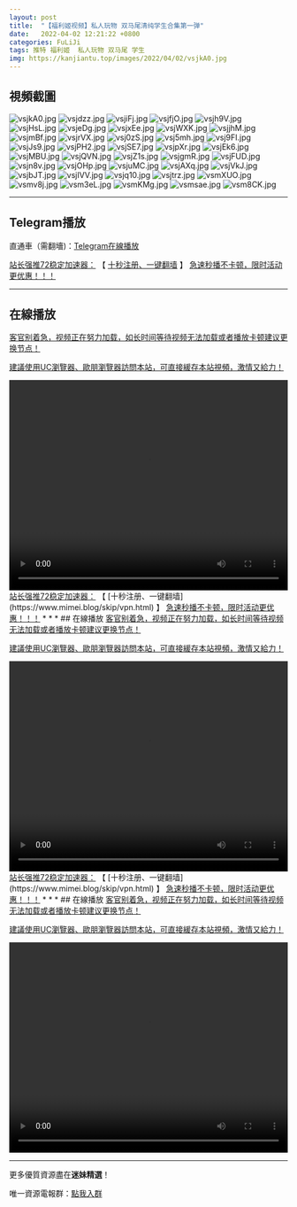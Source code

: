 ```yaml
---
layout: post
title:  "【福利姬视频】私人玩物 双马尾清纯学生合集第一弹"
date:   2022-04-02 12:21:22 +0800
categories: FuLiJi
tags: 推特 福利姬  私人玩物 双马尾 学生
img: https://kanjiantu.top/images/2022/04/02/vsjkA0.jpg
---
```



## 視頻截圖

![vsjkA0.jpg](https://kanjiantu.top/images/2022/04/02/vsjkA0.jpg)
![vsjdzz.jpg](https://kanjiantu.top/images/2022/04/02/vsjdzz.jpg)
![vsjiFj.jpg](https://kanjiantu.top/images/2022/04/02/vsjiFj.jpg)
![vsjfjO.jpg](https://kanjiantu.top/images/2022/04/02/vsjfjO.jpg)
![vsjh9V.jpg](https://kanjiantu.top/images/2022/04/02/vsjh9V.jpg)
![vsjHsL.jpg](https://kanjiantu.top/images/2022/04/02/vsjHsL.jpg)
![vsjeDg.jpg](https://kanjiantu.top/images/2022/04/02/vsjeDg.jpg)
![vsjxEe.jpg](https://kanjiantu.top/images/2022/04/02/vsjxEe.jpg)
![vsjWXK.jpg](https://kanjiantu.top/images/2022/04/02/vsjWXK.jpg)
![vsjjhM.jpg](https://kanjiantu.top/images/2022/04/02/vsjjhM.jpg)
![vsjmBf.jpg](https://kanjiantu.top/images/2022/04/02/vsjmBf.jpg)
![vsjrVX.jpg](https://kanjiantu.top/images/2022/04/02/vsjrVX.jpg)
![vsj0zS.jpg](https://kanjiantu.top/images/2022/04/02/vsj0zS.jpg)
![vsj5mh.jpg](https://kanjiantu.top/images/2022/04/02/vsj5mh.jpg)
![vsj9FI.jpg](https://kanjiantu.top/images/2022/04/02/vsj9FI.jpg)
![vsjJs9.jpg](https://kanjiantu.top/images/2022/04/02/vsjJs9.jpg)
![vsjPH2.jpg](https://kanjiantu.top/images/2022/04/02/vsjPH2.jpg)
![vsjSE7.jpg](https://kanjiantu.top/images/2022/04/02/vsjSE7.jpg)
![vsjpXr.jpg](https://kanjiantu.top/images/2022/04/02/vsjpXr.jpg)
![vsjEk6.jpg](https://kanjiantu.top/images/2022/04/02/vsjEk6.jpg)
![vsjMBU.jpg](https://kanjiantu.top/images/2022/04/02/vsjMBU.jpg)
![vsjQVN.jpg](https://kanjiantu.top/images/2022/04/02/vsjQVN.jpg)
![vsjZ1s.jpg](https://kanjiantu.top/images/2022/04/02/vsjZ1s.jpg)
![vsjgmR.jpg](https://kanjiantu.top/images/2022/04/02/vsjgmR.jpg)
![vsjFUD.jpg](https://kanjiantu.top/images/2022/04/02/vsjFUD.jpg)
![vsjn8v.jpg](https://kanjiantu.top/images/2022/04/02/vsjn8v.jpg)
![vsjOHp.jpg](https://kanjiantu.top/images/2022/04/02/vsjOHp.jpg)
![vsjuMC.jpg](https://kanjiantu.top/images/2022/04/02/vsjuMC.jpg)
![vsjAXq.jpg](https://kanjiantu.top/images/2022/04/02/vsjAXq.jpg)
![vsjVkJ.jpg](https://kanjiantu.top/images/2022/04/02/vsjVkJ.jpg)
![vsjbJT.jpg](https://kanjiantu.top/images/2022/04/02/vsjbJT.jpg)
![vsjIVV.jpg](https://kanjiantu.top/images/2022/04/02/vsjIVV.jpg)
![vsjq10.jpg](https://kanjiantu.top/images/2022/04/02/vsjq10.jpg)
![vsjtrz.jpg](https://kanjiantu.top/images/2022/04/02/vsjtrz.jpg)
![vsmXUO.jpg](https://kanjiantu.top/images/2022/04/02/vsmXUO.jpg)
![vsmv8j.jpg](https://kanjiantu.top/images/2022/04/02/vsmv8j.jpg)
![vsm3eL.jpg](https://kanjiantu.top/images/2022/04/02/vsm3eL.jpg)
![vsmKMg.jpg](https://kanjiantu.top/images/2022/04/02/vsmKMg.jpg)
![vsmsae.jpg](https://kanjiantu.top/images/2022/04/02/vsmsae.jpg)
![vsm8CK.jpg](https://kanjiantu.top/images/2022/04/02/vsm8CK.jpg)

* * *
## Telegram播放

直通車（需翻墻)：[Telegram在線播放](https://t.me/mimeijingxuan/429)

<u>站长强推72稳定加速器：</u> 【 [十秒注册、一键翻墙](https://www.mimei.blog/skip/vpn.html) 】
<u>  急速秒播不卡顿，限时活动更优惠！！！</u>
* * *
## 在線播放
<u>客官别着急，视频正在努力加载，如长时间等待视频无法加载或者播放卡顿建议更换节点！</u>

<u>建議使用UC瀏覽器、歐朋瀏覽器訪問本站，可直接緩存本站視頻，激情又給力！</u>
<center><video src="https://cdn.publer.io/uploads/videos/62481827db279736bfa816b2/f298e8283f7ea35b9830ebd0bf8c889d.mp4" width="100%" height="380px" controls="controls"></video></center>
<u>站长强推72稳定加速器：</u> 【 [十秒注册、一键翻墙](https://www.mimei.blog/skip/vpn.html) 】
<u>  急速秒播不卡顿，限时活动更优惠！！！</u>
* * *
## 在線播放
<u>客官别着急，视频正在努力加载，如长时间等待视频无法加载或者播放卡顿建议更换节点！</u>

<u>建議使用UC瀏覽器、歐朋瀏覽器訪問本站，可直接緩存本站視頻，激情又給力！</u>
<center><video src="https://cdn.publer.io/uploads/videos/62481883db2797343b249fe5/c25d93dee1eacc1865cff9d23836085b.mp4" width="100%" height="380px" controls="controls"></video></center>
<u>站长强推72稳定加速器：</u> 【 [十秒注册、一键翻墙](https://www.mimei.blog/skip/vpn.html) 】
<u>  急速秒播不卡顿，限时活动更优惠！！！</u>
* * *
## 在線播放
<u>客官别着急，视频正在努力加载，如长时间等待视频无法加载或者播放卡顿建议更换节点！</u>

<u>建議使用UC瀏覽器、歐朋瀏覽器訪問本站，可直接緩存本站視頻，激情又給力！</u>
<center><video src="https://cdn.publer.io/uploads/videos/62481887db279736bfa816bd/dcdeeb5e74647bf8bb6ba50c3cb70b16.mp4" width="100%" height="380px" controls="controls"></video></center>


* * *
更多優質資源盡在**迷妹精選**！

唯一資源電報群：[點我入群](https://t.me/mimeijingxuan)


